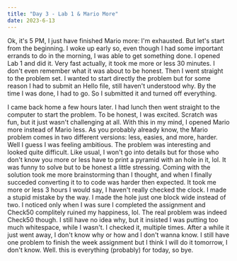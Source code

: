 ```yaml
---
title: "Day 3 - Lab 1 & Mario More"
date: 2023-6-13
---
```


Ok, it's 5 PM, I just have finished Mario more: I'm exhausted. But let's start from the beginning. I woke up early so, even though I had some important errands to do in the morning, I was able to get something done.
I opened Lab 1 and did it. Very fast actually, it took me more or less 30 minutes. I don't even remember what it was about to be honest. Then I went straight to the problem set.
I wanted to start directly the problem but for some reason I had to submit an Hello file, still haven't understood why. By the time I was done, I had to go. So I submitted it and turned off everything.

I came back home a few hours later. I had lunch then went straight to the computer to start the problem. To be honest, I was excited. Scratch was fun, but it just wasn't challenging at all. With this in my mind, I opened Mario more instead of Mario less.
As you probably already know, the Mario problem comes in two different versions: less, easies, and more, harder. Well I guess I was feeling ambitious. The problem was interesting and looked quite difficult. 
Like usual, I won't go into details but for those who don't know you more or less have to print a pyramid with an hole in it, lol. It was funny to solve but to be honest a little stressing. 
Coming with the solution took me more brainstorming than I thought, and when I finally succeded converting it to to code was harder then expected. It took me more or less 3 hours I would say, I haven't really checked the clock.
I made a stupid mistake by the way. I made the hole just one block wide instead of two. I noticed only when I was sure I completed the assignment and Check50 complitely ruined my happiness, lol.
The real problem was indeed Check50 though. I still have no idea why, but it insisted I was putting too much whitespace, while I wasn't. I checked it, multiple times. After a while it just went away, I don't know why or how and I don't wanna know.
I still have one problem to finish the week assignment but I think I will do it tomorrow, I don't know.
Well. this is everything (probably) for today, so bye.
